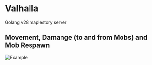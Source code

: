 # Valhalla
Golang v28 maplestory server

## Movement, Damange (to and from Mobs) and Mob Respawn
![Example](https://i.imgur.com/oIc35Zg.gif "gif")